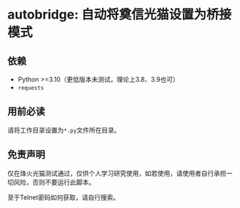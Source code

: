 # autobridge: 自动将奠信光猫设置为桥接模式

## 依赖

- Python >=3.10（更低版本未测试，理论上3.8、3.9也可）
- `requests`

## 用前必读

请将工作目录设置为`*.py`文件所在目录。

## 免责声明

仅在烽火光猫测试通过，仅供个人学习研究使用，如若使用，请使用者自行承担一切风险，否则不要运行此脚本。

至于Telnet密码如何获取，请自行搜索。